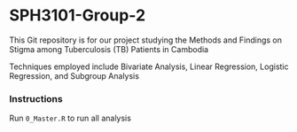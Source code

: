# SPH3101-Group-2 #
This Git repository is for our project studying the Methods and Findings on Stigma among Tuberculosis (TB) Patients in Cambodia

Techniques employed include Bivariate Analysis, Linear Regression, Logistic Regression, and Subgroup Analysis

### Instructions ###
Run `0_Master.R` to run all analysis
